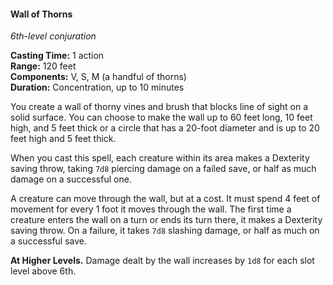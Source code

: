 #### Wall of Thorns
<!-- markdownlint-disable link-image-reference-definitions -->
[_metadata_:spell_name]:- "Wall of Thorns"
[_metadata_:spell_level]:- "6"
[_metadata_:spell_school]:- "conjuration"
[_metadata_:ritual]:- "false"
[_metadata_:casting_time_amount]:- "1"
[_metadata_:casting_time_unit]:- "action"
[_metadata_:range]:- "120 feet"
[_metadata_:target]:- "a solid surface"
[_metadata_:components_verbal]:- "true"
[_metadata_:components_somatic]:- "true"
[_metadata_:components_material]:- "true"
[_metadata_:components_material_description]:- "a handful of thorns"
[_metadata_:duration]:- "10 minutes"
[_metadata_:concentration]:- "true"
[_metadata_:saving_throw]:- "Dexterity"
[_metadata_:saving_throw_success]:- "halves_damage"
[_metadata_:damage_formula]:- "7d8"
[_metadata_:damage_type]:- "piercing or Slashing"
[_metadata_:compared_to_wotc_srd_5.1]:- "mechanics_same_wording_different"
[_metadata_:compared_to_a5e_srd]:- "mechanics_same_wording_different"
<!-- markdownlint-disable-next-line no-emphasis-as-heading -->
_6th-level conjuration_

**Casting Time:** 1 action \
**Range:** 120 feet \
**Components:** V, S, M (a handful of thorns) \
**Duration:** Concentration, up to 10 minutes

You create a wall of thorny vines and brush that blocks line of sight on a solid surface.
You can choose to make the wall up to 60 feet long, 10 feet high, and 5 feet thick or a circle that has a 20-foot diameter and is up to 20 feet high and 5 feet thick.

When you cast this spell, each creature within its area makes a Dexterity saving throw, taking `7d8` piercing damage on a failed save, or half as much damage on a successful one.

A creature can move through the wall, but at a cost.
It must spend 4 feet of movement for every 1 foot it moves through the wall.
The first time a creature enters the wall on a turn or ends its turn there, it makes a Dexterity saving throw.
On a failure, it takes `7d8` slashing damage, or half as much on a successful save.

**At Higher Levels.**
Damage dealt by the wall increases by `1d8` for each slot level above 6th.
